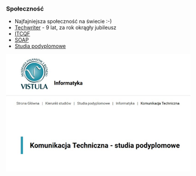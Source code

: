 ### Społeczność

- Najfajniejsza społeczność na świecie :-)
- [Techwriter](http://techwriter.pl/) - 9 lat, za rok okrągły jubileusz
- [ITCQF](https://itcqf.org/)
- [SOAP](https://soapconf.com/)
- [Studia podyplomowe](https://www.vistula.edu.pl/kierunki-studiow/studia-podyplomowe/informatyka/komunikacja-techniczna)

![Vistula](images/podyplomowe.jpg)<!-- .element: style="width:550px" -->
<!-- .element: style="margin-top:10px" -->